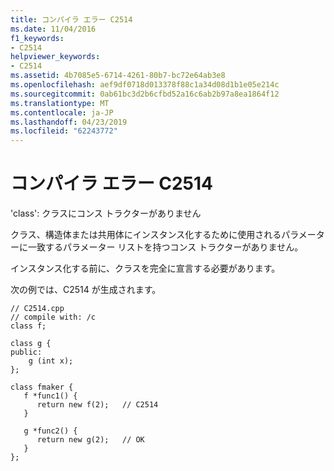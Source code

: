 ```yaml
---
title: コンパイラ エラー C2514
ms.date: 11/04/2016
f1_keywords:
- C2514
helpviewer_keywords:
- C2514
ms.assetid: 4b7085e5-6714-4261-80b7-bc72e64ab3e8
ms.openlocfilehash: aef9df0718d013378f88c1a34d08d1b1e05e214c
ms.sourcegitcommit: 0ab61bc3d2b6cfbd52a16c6ab2b97a8ea1864f12
ms.translationtype: MT
ms.contentlocale: ja-JP
ms.lasthandoff: 04/23/2019
ms.locfileid: "62243772"
---
```

# <a name="compiler-error-c2514"></a>コンパイラ エラー C2514

'class': クラスにコンス トラクターがありません

クラス、構造体または共用体にインスタンス化するために使用されるパラメーターに一致するパラメーター リストを持つコンス トラクターがありません。

インスタンス化する前に、クラスを完全に宣言する必要があります。

次の例では、C2514 が生成されます。

```
// C2514.cpp
// compile with: /c
class f;

class g {
public:
    g (int x);
};

class fmaker {
   f *func1() {
      return new f(2);   // C2514
   }

   g *func2() {
      return new g(2);   // OK
   }
};
```